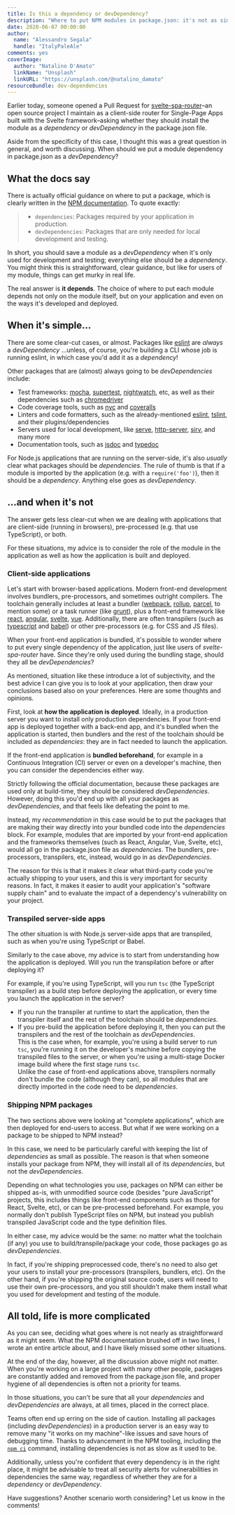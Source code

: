 ```yaml
---
title: Is this a dependency or devDependency?
description: "Where to put NPM modules in package.json: it's not as simple as it seems"
date: 2020-06-07 00:00:00
author:
  name: "Alessandro Segala"
  handle: "ItalyPaleAle"
comments: yes
coverImage:
  author: "Natalino D'Amato"
  linkName: "Unsplash"
  linkURL: "https://unsplash.com/@natalino_damato"
resourceBundle: dev-dependencies
---
```


Earlier today, someone opened a Pull Request for [svelte-spa-router](https://github.com/ItalyPaleAle/svelte-spa-router)–an open source project I maintain as a client-side router for Single-Page Apps built with the Svelte framework–asking whether they should install the module as a *dependency* or *devDependency* in the package.json file.

Aside from the specificity of this case, I thought this was a great question in general, and worth discussing. When should we put a module dependency in package.json as a *devDependency*?

## What the docs say

There is actually official guidance on where to put a package, which is clearly written in the [NPM documentation](https://docs.npmjs.com/specifying-dependencies-and-devdependencies-in-a-package-json-file). To quote exactly:

> - `dependencies`: Packages required by your application in production.
> - `devDependencies`: Packages that are only needed for local development and testing.

In short, you should save a module as a *devDependency* when it's only used for development and testing; everything else should be a *dependency*. You might think this is straightforward, clear guidance, but like for users of my module, things can get murky in real life.

The real answer is **it depends**. The choice of where to put each module depends not only on the module itself, but on your application and even on the ways it's developed and deployed.

## When it's simple…

There are some clear-cut cases, or almost. Packages like [eslint](https://www.npmjs.com/package/eslint) are *always* a *devDependency* …unless, of course, you're building a CLI whose job is running eslint, in which case you'd add it as a *dependency*!

Other packages that are (almost) always going to be *devDependencies* include:

- Test frameworks: [mocha](https://www.npmjs.com/package/mocha), [supertest](https://www.npmjs.com/package/supertest), [nightwatch](https://www.npmjs.com/package/nightwatch), etc, as well as their dependencies such as [chromedriver](https://www.npmjs.com/package/chromedriver)
- Code coverage tools, such as [nyc](https://www.npmjs.com/package/nyc) and [coveralls](https://www.npmjs.com/package/coveralls)
- Linters and code formatters, such as the already-mentioned [eslint](https://www.npmjs.com/package/eslint), [tslint](https://www.npmjs.com/package/tslint), and their plugins/dependencies
- Servers used for local development, like [serve](https://www.npmjs.com/package/serve), [http-server](https://www.npmjs.com/package/http-server), [sirv](https://www.npmjs.com/package/sirv), and many more
- Documentation tools, such as [jsdoc](https://www.npmjs.com/package/jsdoc) and [typedoc](https://www.npmjs.com/package/typedoc)

For Node.js applications that are running on the server-side, it's also *usually* clear what packages should be *dependencies*. The rule of thumb is that if a module is imported by the application (e.g. with a `require('foo')`), then it should be a *dependency*. Anything else goes as *devDependency*.

## …and when it's not

The answer gets less clear-cut when we are dealing with applications that are client-side (running in browsers), pre-processed (e.g. that use TypeScript), or both.

For these situations, my advice is to consider the role of the module in the application as well as how the application is built and deployed.

### Client-side applications

Let's start with browser-based applications. Modern front-end development involves bundlers, pre-processors, and sometimes outright compilers. The toolchain generally includes at least a bundler ([webpack](https://www.npmjs.com/package/webpack), [rollup](https://www.npmjs.com/package/rollup), [parcel](https://www.npmjs.com/package/parcel), to mention some) or a task runner (like [grunt](https://www.npmjs.com/package/grunt)), plus a front-end framework like [react](https://www.npmjs.com/package/react), [angular](https://www.npmjs.com/package/angular), [svelte](https://www.npmjs.com/package/svelte), [vue](https://www.npmjs.com/package/vue). Additionally, there are often transpilers (such as [typescript](https://www.npmjs.com/package/typescript) and [babel](https://www.npmjs.com/package/babel)) or other pre-processors (e.g. for CSS and JS files).

When your front-end application is bundled, it's possible to wonder where to put every single dependency of the application, just like users of *svelte-spa-router* have. Since they're only used during the bundling stage, should they all be *devDependencies*?

As mentioned, situation like these introduce a lot of subjectivity, and the best advice I can give you is to look at your application, then draw your conclusions based also on your preferences. Here are some thoughts and opinions.

First, look at **how the application is deployed**. Ideally, in a production server you want to install only production dependencies. If your front-end app is deployed together with a back-end app, and it's bundled when the application is started, then bundlers and the rest of the toolchain should be included as *dependencies*: they are in fact needed to launch the application.

If the front-end application is **bundled beforehand**, for example in a Continuous Integration (CI) server or even on a developer's machine, then you can consider the dependencies either way.

Strictly following the official documentation, because these packages are used only at build-time, they should be considered *devDependencies*. However, doing this you'd end up with all your packages as *devDependencies*, and that feels like defeating the point to me.

Instead, my *recommendation* in this case would be to put the packages that are making their way directly into your bundled code into the *dependencies* block. For example, modules that are imported by your front-end application and the frameworks themselves (such as React, Angular, Vue, Svelte, etc), would all go in the package.json file as *dependencies*. The bundlers, pre-processors, transpilers, etc, instead, would go in as *devDependencies*.

The reason for this is that it makes it clear what third-party code you're actually shipping to your users, and this is very important for security reasons. In fact, it makes it easier to audit your application's "software supply chain" and to evaluate the impact of a dependency's vulnerability on your project.

### Transpiled server-side apps

The other situation is with Node.js server-side apps that are transpiled, such as when you're using TypeScript or Babel.

Similarly to the case above, my advice is to start from understanding how the application is deployed. Will you run the transpilation before or after deploying it?

For example, if you're using TypeScript, will you run `tsc` (the TypeScript transpiler) as a build step before deploying the application, or every time you launch the application in the server?

- If you run the transpiler at runtime to start the application, then the transpiler itself and the rest of the toolchain should be *dependencies*.
- If you pre-build the application before deploying it, then you can put the transpilers and the rest of the toolchain as *devDependencies*.  
This is the case when, for example, you're using a build server to run `tsc`, you're running it on the developer's machine before copying the transpiled files to the server, or when you're using a multi-stage Docker image build where the first stage runs `tsc`.  
Unlike the case of front-end applications above, transpilers normally don't bundle the code (although they can), so all modules that are directly imported in the code need to be *dependencies*.

### Shipping NPM packages

The two sections above were looking at "complete applications", which are then deployed for end-users to access. But what if we were working on a package to be shipped to NPM instead?

In this case, we need to be particularly careful with keeping the list of *dependencies* as small as possible. The reason is that when someone installs your package from NPM, they will install all of its *dependencies*, but not the *devDependencies*.

Depending on what technologies you use, packages on NPM can either be shipped as-is, with unmodified source code (besides "pure JavaScript" projects, this includes things like front-end components such as those for React, Svelte, etc), or can be pre-processed beforehand. For example, you normally don't publish TypeScript files on NPM, but instead you publish transpiled JavaScript code and the type definition files.

In either case, my advice would be the same: no matter what the toolchain (if any) you use to build/transpile/package your code, those packages go as *devDependencies*.

In fact, if you're shipping preprocessed code, there's no need to also get your users to install your pre-processors (transpilers, bundlers, etc). On the other hand, if you're shipping the original source code, users will need to use their own pre-processors, and you still shouldn't make them install what you used for development and testing of the module.

## All told, life is more complicated

As you can see, deciding what goes where is not nearly as straightforward as it might seem. What the NPM documentation brushed off in two lines, I wrote an entire article about, and I have likely missed some other situations.

At the end of the day, however, all the discussion above might not matter. When you're working on a large project with many other people, packages are constantly added and removed from the package.json file, and proper hygiene of all dependencies is often not a priority for teams.

In those situations, you can't be sure that all your *dependencies* and *devDependencies* are always, at all times, placed in the correct place.

Teams often end up erring on the side of caution. Installing all packages (including *devDependencies*) in a production server is an easy way to remove many "it works on my machine"-like issues and save hours of debugging time. Thanks to advancement in the NPM tooling, including the [`npm ci`](https://docs.npmjs.com/cli/ci.html) command, installing dependencies is not as slow as it used to be.

Additionally, unless you're confident that every dependency is in the right place, it might be advisable to treat all security alerts for vulnerabilities in dependencies the same way, regardless of whether they are for a *dependency* or *devDependency*.

Have suggestions? Another scenario worth considering? Let us know in the comments!
